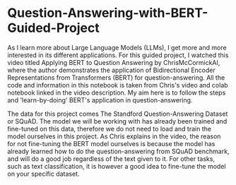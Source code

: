 # Question-Answering-with-BERT-Guided-Project

As I learn more about Large Language Models (LLMs), I get more and more interested in its different applications. For this guided project, I watched this video titled Applying BERT to Question Answering by ChrisMcCormickAI, where the author demonstrates the application of Bidirectional Encoder Representations from Transformers (BERT) for question-answering. All the code and information in this notebook is taken from Chris's video and colab notebook linked in the video description. My aim here is to follow the steps and 'learn-by-doing' BERT's application in question-answering.

The data for this project comes The Standford Question-Answering Dataset or SQuAD. The model we will be working with has already been trained and fine-tuned on this data, therefore we do not need to load and train the model ourselves in this project. As Chris explains in the video, the reason for not fine-tuning the BERT model ourselves is because the model has already learned how to do the question-answering from SQuAD benchmark, and will do a good job regardless of the text given to it. For other tasks, such as text classification, it is however a good idea to fine-tune the model on your specific dataset.
